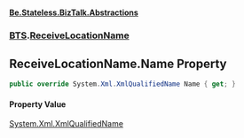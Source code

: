 #### [Be.Stateless.BizTalk.Abstractions](README.md 'README')
### [BTS](BTS.md 'BTS').[ReceiveLocationName](ReceiveLocationName.md 'BTS.ReceiveLocationName')

## ReceiveLocationName.Name Property

```csharp
public override System.Xml.XmlQualifiedName Name { get; }
```

#### Property Value
[System.Xml.XmlQualifiedName](https://docs.microsoft.com/en-us/dotnet/api/System.Xml.XmlQualifiedName 'System.Xml.XmlQualifiedName')